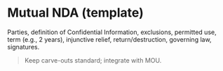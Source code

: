 ﻿# Mutual NDA (template)

Parties, definition of Confidential Information, exclusions, permitted use, term (e.g., 2 years), injunctive relief, return/destruction, governing law, signatures.

> Keep carve-outs standard; integrate with MOU.
